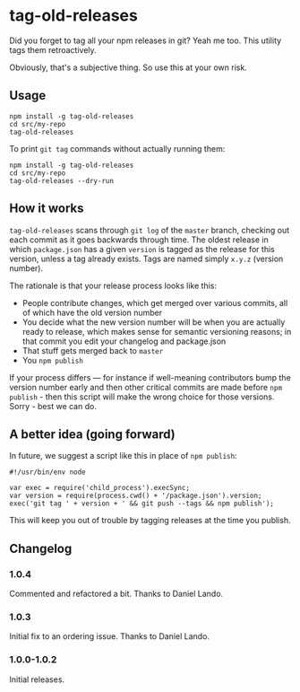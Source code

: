 # tag-old-releases

Did you forget to tag all your npm releases in git? Yeah me too. This utility tags them retroactively.

Obviously, that's a subjective thing. So use this at your own risk.

## Usage

```
npm install -g tag-old-releases
cd src/my-repo
tag-old-releases
```

To print `git tag` commands without actually running them:

```
npm install -g tag-old-releases
cd src/my-repo
tag-old-releases --dry-run
```


## How it works

`tag-old-releases` scans through `git log` of the `master` branch, checking out each commit as it goes backwards through time. The oldest release in which `package.json` has a given `version` is tagged as the release for this version, unless a tag already exists. Tags are named simply `x.y.z` (version number).

The rationale is that your release process looks like this:

* People contribute changes, which get merged over various commits, all of which have the old version number
* You decide what the new version number will be when you are actually ready to release, which makes sense for semantic versioning reasons; in that commit you edit your changelog and package.json
* That stuff gets merged back to `master`
* You `npm publish`

If your process differs — for instance if well-meaning contributors bump the version number early and then other critical commits are made before `npm publish` - then this script will make the wrong choice for those versions. Sorry - best we can do.

## A better idea (going forward)

In future, we suggest a script like this in place of `npm publish`:

```
#!/usr/bin/env node

var exec = require('child_process').execSync;
var version = require(process.cwd() + '/package.json').version;
exec('git tag ' + version + ' && git push --tags && npm publish');
```

This will keep you out of trouble by tagging releases at the time you publish.

## Changelog

### 1.0.4

Commented and refactored a bit. Thanks to Daniel Lando.

### 1.0.3

Initial fix to an ordering issue. Thanks to Daniel Lando.

### 1.0.0-1.0.2

Initial releases.


